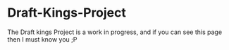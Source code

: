 # Draft-Kings-Project
The Draft kings Project is a work in progress, and if you can see this page then I must know you ;P 
